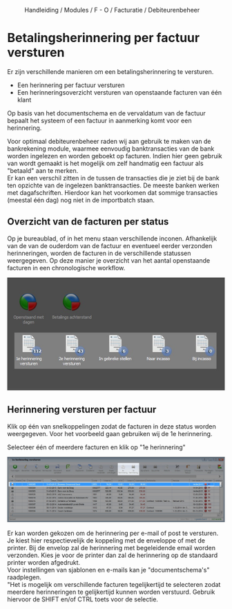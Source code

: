 <properties>
	<page>
		<title>Betalingsherinneringen versturen per status</title>
	</page>
	<menu>
		<position>Handleiding / Modules / F - O / Facturatie / Debiteurenbeheer </position> 
		<title>Herinnering per status</title>
	</menu>
</properties>

# Betalingsherinnering per factuur versturen #

Er zijn verschillende manieren om een betalingsherinnering te versturen.
- Een herinnering per factuur versturen
- Een herinneringsoverzicht versturen van openstaande facturen van één klant

Op basis van het documentschema en de vervaldatum van de factuur bepaalt het systeem of een factuur in aanmerking komt voor een herinnering. 

<div class="tip">
Voor optimaal debiteurenbeheer raden wij aan gebruik te maken van de bankrekening module, waarmee eenvoudig banktransacties van de bank worden ingelezen en worden geboekt op facturen. Indien hier geen gebruik van wordt gemaakt is het mogelijk om zelf handmatig een factuur als "betaald" aan te merken.
</div>

<div class="tip">
Er kan een verschil zitten in de tussen de transacties die je ziet bij de bank ten opzichte van de ingelezen banktransacties. De meeste banken werken met dagafschriften. Hierdoor kan het voorkomen dat sommige transacties (meestal één dag) nog niet in de importbatch staan.
</div>

## Overzicht van de facturen per status ##

Op je bureaublad, of in het menu staan verschillende inconen. Afhankelijk van de van de ouderdom van de factuur en eventueel eerder verzonden herinneringen, worden de facturen in de verschillende statussen weergegeven. Op deze manier je overzicht van het aantal openstaande facturen in een chronologische workflow.

![Herinneren op basis van de status](images/herinneren-per-status.jpg)


## Herinnering versturen per factuur ##

Klik op één van snelkoppelingen zodat de facturen in deze status worden weergegeven. Voor het voorbeeld gaan gebruiken wij de 1e herinnering.

Selecteer één of meerdere facturen en klik op "1e herinnering"

![Herinneren op basis van de status](images/losse-herinnering-versturen.jpg)


<div class="info">
Er kan worden gekozen om de herinnering per e-mail of post te versturen. Je kiest hier respectievelijk de koppeling met de enveloppe of met de printer. Bij de envelop zal de herinnering met begeleidende email worden verzonden. Kies je voor de printer dan zal de herinnering op de standaard printer worden afgedrukt.
</div>

<div class="info">
Voor instellingen van sjablonen en e-mails kan je "documentschema's" raadplegen.
</div>

<div class="tip">
"Het is mogelijk om verschillende facturen tegelijkertijd te selecteren zodat meerdere herinneringen te gelijkertijd kunnen worden verstuurd. Gebruik hiervoor de SHIFT en/of CTRL toets voor de selectie.
</div>


